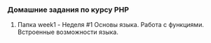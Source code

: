 ### Домашние задания по курсу PHP
1. Папка week1 - Неделя #1 Основы языка. Работа с функциями. Встроенные возможности языка.
